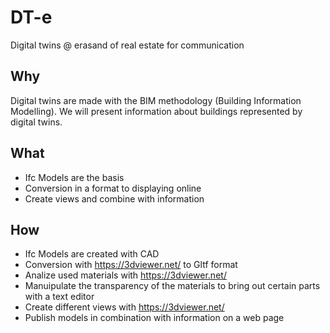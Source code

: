 # DT-e
Digital twins @ erasand of real estate for communication

## Why
Digital twins are made with the BIM methodology (Building Information Modelling). We will present information about buildings represented by digital twins.

## What
- Ifc Models are the basis
- Conversion in a format to displaying online
- Create views and combine with information

## How
- Ifc Models are created with CAD
- Conversion with https://3dviewer.net/ to Gltf format
- Analize used materials with https://3dviewer.net/
- Manuipulate the transparency of the materials to bring out certain parts with a text editor
- Create different views with https://3dviewer.net/
- Publish models in combination with information on a web page
